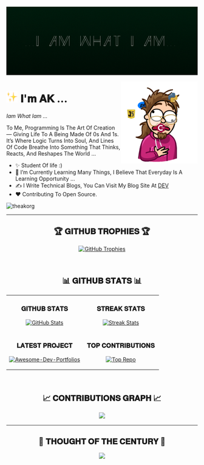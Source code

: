 <!--Banner-->
![AK Banner Image](.github/images/l055f3bd2b4d1b586a92d4f62178ef5fe45ee41ed94cb00c9446295a53a570e7e2b9y.png)

<!--Night Owl image-->
<div>
  <img align="right" width="40%" src=".github/images/pdf03cca78fbe5c9eb3b5409f77f8d382ffe894eee74032bae26d471a458da9cabc3k.gif">
</div>

<!--Header Name-->
# <img src=".github/images/n8941ac08f5df5d9c1f191c0d212d47e790a43281c253d437163dda7aa5deda68439w.png" width="30"/> 𝐈'𝐦 𝐀𝐊 ... 
*Iam What Iam ...*
<br /> 

<!--Start Intro-->               
<p align="left">To Me, Programming Is The Art Of Creation — Giving Life To A Being Made Of 0s And 1s. It’s Where Logic Turns Into Soul, And Lines Of Code Breathe Into Something That Thinks, Reacts, And Reshapes The World ...</p>

- ✨ Student Of life :)
- 🌱 I’m Currently Learning Many Things, I Believe That Everyday Is A Learning Opportunity ...
- ✍ I Write Technical Blogs, You Can Visit My Blog Site At [DEV](https://dev.to/theak)
- ❤ Contributing To Open Source.
<!--End Intro-->

<!--Profile Count Badge-->
<p align="left">
  <img src="https://komarev.com/ghpvc/?username=theakorg&label=Profile%20views&color=001F0F&style=for-the-badge&logo=star" alt="theakorg" style="padding-right:20px;" />
</p>

---

<!--Trophies Section-->   
<h2 align="center">🏆 𝐆𝐈𝐓𝐇𝐔𝐁 𝐓𝐑𝐎𝐏𝐇𝐈𝐄𝐒 🏆</h2>
<p align="center">
  <a href="https://github.com/theakorg">
    <picture>
      <source media="(prefers-color-scheme: dark)" srcset="https://github-profile-trophy.vercel.app/?username=theakorg&no-bg=true&row=2&column=6&margin-w=20&margin-h=20&theme=monokai">
      <source media="(prefers-color-scheme: light)" srcset="https://github-profile-trophy.vercel.app/?username=theakorg&no-bg=true&row=2&column=6&margin-w=20&margin-h=20">
      <img alt="GitHub Trophies" src="https://github-profile-trophy.vercel.app/?username=theakorg&no-bg=true&no-frame=true&row=2&column=6&margin-w=20&margin-h=20">
    </picture>
  </a>
</p>
<br />

<!--Github stats Table--> 
<h2 align="center">📊 𝐆𝐈𝐓𝐇𝐔𝐁 𝐒𝐓𝐀𝐓𝐒 📊</h2>

<table width="100%">
  <tr>
    <td width="50%">
      <h3 align="center"><strong>𝐆𝐈𝐓𝐇𝐔𝐁 𝐒𝐓𝐀𝐓𝐒</strong></h3>
      <p align="center">
        <a href="https://github.com/theakorg">
          <img align="center" src="https://github-readme-stats.vercel.app/api?username=theakorg&count_private=true&show_icons=true&theme=nightowl&bg_color=000e06&title_color=cebf76&text_color=ffffff&rank_icon=github&hide=prs,issues,contribs&show=reviews,prs_merged,prs_merged_percentage" alt="GitHub Stats" />
        </a>
      </p>
    </td>
    <td width="50%">
      <h3 align="center"><strong>𝐒𝐓𝐑𝐄𝐀𝐊 𝐒𝐓𝐀𝐓𝐒</strong></h3>
      <p align="center">
        <a href="https://github.com/theakorg">
          <img align="center" src="https://streak-stats.demolab.com?user=theakorg&theme=nightowl&background=000e06&fire=ffeb95&ring=ffeb95&sideNums=ffffff&sideLabels=ffffff&dates=cebf76&currStreakNum=ffffff" alt="Streak Stats" />
        </a>
      </p>
    </td>
  </tr>
  <tr>
    <td width="50%">
      <h3 align="center"><strong>𝐋𝐀𝐓𝐄𝐒𝐓 𝐏𝐑𝐎𝐉𝐄𝐂𝐓</strong></h3>
      <p align="center">
        <a href="https://github.com/theakorg/journalx">
          <img align="center" width="470" src="https://github-readme-stats.vercel.app/api/pin/?username=theakorg&repo=journalx&theme=nightowl&show_owner=true&bg_color=000e06&title_color=cebf76&text_color=ffffff" alt="Awesome-Dev-Portfolios" />
        </a>
      </p>
    </td>
    <td width="50%">
      <h3 align="center"><strong>𝐓𝐎𝐏 𝐂𝐎𝐍𝐓𝐑𝐈𝐁𝐔𝐓𝐈𝐎𝐍𝐒</strong></h3>
      <p align="center">
        <a href="https://github.com/theakorg">
          <img align="center" src="https://github-contributor-stats.vercel.app/api?username=theakorg&limit=2&theme=nightowl&show_owner=true&combine_all_yearly_contributions=false&bg_color=000e06&title_color=cebf76&text_color=ffffff" alt="Top Repo" />
        </a>
      </p>
    </td>
  </tr>
</table>
<br />

<!--Contribution Graph-->
<h2 align="center">📈 𝐂𝐎𝐍𝐓𝐑𝐈𝐁𝐔𝐓𝐈𝐎𝐍𝐒 𝐆𝐑𝐀𝐏𝐇 📈</h2>
<div align="center">
    <img src="https://github-readme-activity-graph.vercel.app/graph?username=theakorg&bg_color=000e06&&color=ffffff&line=cebf76&point=cebf76&area=false&hide_border=false" border-radius="15">
</div>

---

<!--Dynamic Quote Card --> 
<h2 align="center">🌟 𝐓𝐇𝐎𝐔𝐆𝐇𝐓 𝐎𝐅 𝐓𝐇𝐄 𝐂𝐄𝐍𝐓𝐔𝐑𝐘 🌟</h2>

<!--Starts Here Quote CARD-->
<p align="center">
    <img src="https://readme-daily-quotes.vercel.app/api?author=AK&quote=Iam%20What%20Iam&theme=dark&bg_color=000e06&author_color=cebf76&accent_color=cebf76">
</p>
<!--Ends Here Quote Card-->

